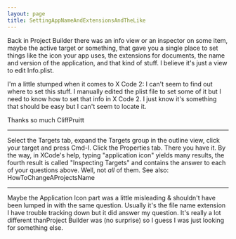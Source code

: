 ```yaml
---
layout: page
title: SettingAppNameAndExtensionsAndTheLike
---
```




Back in Project Builder there was an info view or an inspector on some item, maybe the active target or something, that gave you a single place to set things like the icon your app uses, the extensions for documents, the name and version of the application, and that kind of stuff.  I believe it's just a view to edit Info.plist.

I'm a little stumped when it comes to X Code 2: I can't seem to find out where to set this stuff.  I manually edited the plist file to set some of it but I need to know how to set that info in X Code 2.  I just know it's something that should be easy but I can't seem to locate it.

Thanks so much
CliffPruitt

----

Select the Targets tab, expand the Targets group in the outline view, click your target and press Cmd-I. Click the Properties tab. There you have it. By the way, in XCode's help, typing "application icon" yields many results, the fourth result is called "Inspecting Targets" and contains the answer to each of your questions above. Well, not *all* of them. See also: HowToChangeAProjectsName

----

Maybe the Application Icon part was a little misleading & shouldn't have been lumped in with the same question. Usually it's the file name extension I have trouble tracking down but it did answer my question. It's really a lot different thanProject Builder was (no surprise) so I guess I was just looking for something else.

